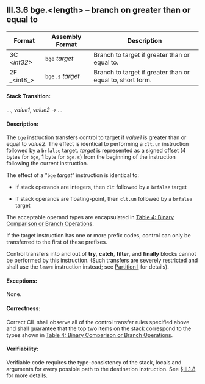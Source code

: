 ## III.3.6 bge.\<length\> &ndash; branch on greater than or equal to

 Format | Assembly Format | Description
 ---- | ---- | ----
 3C _\<int32\>_ | `bge` _target_ | Branch to target if greater than or equal to.
 2F _\<int8\_> | `bge.s` _target_ | Branch to target if greater than or equal to, short form.

#### Stack Transition:

&hellip;, _value1_, _value2_ &rarr; &hellip;

#### Description:

The `bge` instruction transfers control to target if _value1_ is greater than or equal to _value2_. The effect is identical to performing a `clt.un` instruction followed by a `brfalse` target. _target_ is represented as a signed offset (4 bytes for `bge`, 1 byte for `bge.s`) from the beginning of the instruction following the current instruction.

The effect of a "`bge` _target_" instruction is identical to:

 * If stack operands are integers, then `clt` followed by a `brfalse` target

 * If stack operands are floating-point, then `clt.un` followed by a `brfalse` target

The acceptable operand types are encapsulated in [Table 4: Binary Comparison or Branch Operations](#todo-missing-hyperlink).

If the target instruction has one or more prefix codes, control can only be transferred to the first of these prefixes.

Control transfers into and out of **try**, **catch**, **filter**, and **finally** blocks cannot be performed by this instruction. (Such transfers are severely restricted and shall use the `leave` instruction instead; see [Partition I](#todo-missing-hyperlink) for details).

#### Exceptions:

None.

#### Correctness:

Correct CIL shall observe all of the control transfer rules specified above and shall guarantee that the top two items on the stack correspond to the types shown in [Table 4: Binary Comparison or Branch Operations](#todo-missing-hyperlink).

#### Verifiability:

Verifiable code requires the type-consistency of the stack, locals and arguments for every possible path to the destination instruction. See §[III.1.8](iii.1.8-verifiability-and-correctness.md) for more details.
